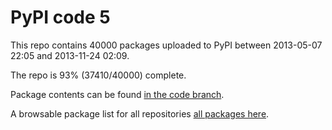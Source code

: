 # PyPI code 5

This repo contains 40000 packages uploaded to PyPI between 
2013-05-07 22:05 and 2013-11-24 02:09.

The repo is 93% (37410/40000) complete.

Package contents can be found [in the code branch](https://github.com/pypi-data/pypi-mirror-5/tree/code/packages).

A browsable package list for all repositories [all packages here](https://pypi-data.github.io/website/repositories/pypi-mirror-5).


